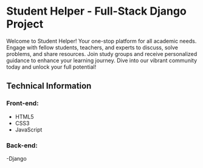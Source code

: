 # Student Helper - Full-Stack Django Project

Welcome to Student Helper! Your one-stop platform for all academic needs. Engage with fellow students, teachers, and experts to discuss, solve problems, and share resources. Join study groups and receive personalized guidance to enhance your learning journey. Dive into our vibrant community today and unlock your full potential!

## Technical Information
### Front-end:
- HTML5
- CSS3
- JavaScript
### Back-end:
-Django

